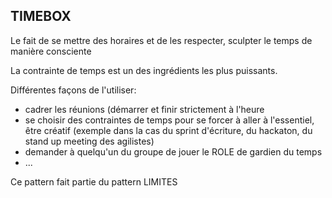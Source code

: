 ## TIMEBOX

Le fait de se mettre des horaires et de les respecter, sculpter le temps de manière consciente

La contrainte de temps est un des ingrédients les plus puissants.

Différentes façons de l'utiliser:
- cadrer les réunions (démarrer et finir strictement à l'heure
- se choisir des contraintes de temps pour se forcer à aller à l'essentiel, être créatif (exemple dans la cas du sprint d'écriture, du hackaton, du stand up meeting des agilistes)
- demander à quelqu'un du groupe de jouer le ROLE de gardien du temps
- ...

Ce pattern fait partie du pattern LIMITES


